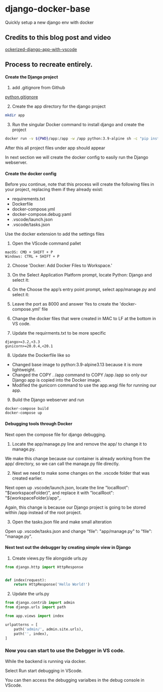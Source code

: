 # django-docker-base
Quickly setup a new django env with docker

## Credits to this blog post and video

[ockerized-django-app-with-vscode](https://londonappdeveloper.com/debugging-a-dockerized-django-app-with-vscode/)

## Process to recreate entirely.

#### Create the Django project

1. add .gitignore from Github 

[python.gitignore](https://github.com/github/gitignore/blob/main/Python.gitignore)

2. Create the app directory for the django project

```bash
mkdir app
```

3. Run the singular Docker command to install django and create the project

```bash
docker run -v ${PWD}/app:/app -w /app python:3.9-alpine sh -c "pip install Django==3.2 && django-admin startproject app ."
```

After this all project files under app should appear

In next section we will create the docker config to easily run the Django webserver.

#### Create the docker config

Before you continue, note that this process will create the following files in your project, replacing them if they already exist:

- requirements.txt
- Dockerfile
- docker-compose.yml
- docker-compose.debug.yaml
- .vscode/launch.json
- .vscode/tasks.json

Use the docker extension to add the settings files

1. Open the VScode command pallet

```
macOS: CMD + SHIFT + P
Windows: CTRL + SHIFT + P
``` 

2. Choose 'Docker: Add Docker Files to Workspace.'

3. On the Select Application Platform prompt, locate Python: Django and select it:

4. On the Choose the app’s entry point prompt, select app/manage.py and select it:

5. Leave the port as 8000 and answer Yes to create the 'docker-compose.yml' file 

6. Change the docker files that were created in MAC to LF at the bottom in VS code.

7. Update the requirments.txt to be more specific

```   
django>=3.2,<3.3
gunicorn>=20.0.4,<20.1
```

8. Update the Dockerfile like so


- Changed base image to python:3.9-alpine3.13 because it is more lightweight.
- Changed the COPY . /app command to COPY /app /app so only our Django app is copied into the Docker image.
- Modified the gunicorn command to use the app.wsgi file for running our app.

9. Build the Django webserver and run

```
docker-compose build
docker-compose up
```
 
#### Debugging tools through Docker

Next open the compose file for django debugging.

1. Locate the app/manage.py line and remove the app/ to change it to manage.py.

We make this change because our container is already working from the app/ directory, so we can call the manage.py file directly.

2. Next we need to make some changes on the .vscode folder that was created earlier.

Next open up .vscode/launch.json, locate the line "localRoot": "${workspaceFolder}", and replace it with "localRoot": "${workspaceFolder}/app",.

Again, this change is because our Django project is going to be stored within /app instead of the root project.



3. Open the tasks.json file and make small alteration

Open up .vscode/tasks.json and change "file": "app/manage.py" to "file": "manage.py".


#### Next test out the debugger by creating simple view in Django

1. Create views.py file alongside urls.py

```python
from django.http import HttpResponse


def index(request):
    return HttpResponse('Hello World!')
```

2. Update the urls.py

```python
from django.contrib import admin
from django.urls import path

from app.views import index

urlpatterns = [
    path('admin/', admin.site.urls),
    path('', index),
]
```

### Now you can start to use the Debgger in VS code.

While the backend is running via docker.

Select Run start debugging in VScode.

You can then access the debugging varialbes in the debug console in VScode.